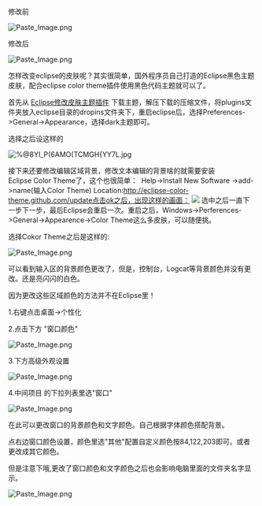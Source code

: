 ﻿

修改前


![Paste_Image.png](http://upload-images.jianshu.io/upload_images/2704327-cf53508d5af987d7.png?imageMogr2/auto-orient/strip%7CimageView2/2/w/1240)


修改后


![Paste_Image.png](http://upload-images.jianshu.io/upload_images/2704327-2f42b0d00baa1977.png?imageMogr2/auto-orient/strip%7CimageView2/2/w/1240)


怎样改变eclipse的皮肤呢？其实很简单，国外程序员自己打造的Eclipse黑色主题皮肤，配合eclipse color theme插件使用黑色代码主题就可以了。


首先从 [Eclipse修改皮肤主题插件](https://github.com/chenshouyin/DevNote/tree/master/%E5%B7%A5%E5%85%B7%E6%8A%80%E5%B7%A7%E7%AF%87/Eclipse%E4%BF%AE%E6%94%B9%E7%9A%AE%E8%82%A4%E4%B8%BB%E9%A2%98%E3%80%81%E7%BC%96%E8%BE%91%E5%8C%BA%E3%80%81Log%E5%8C%BA%E8%83%8C%E6%99%AF) 下载主题，解压下载的压缩文件，将plugins文件夹放入eclipse目录的dropins文件夹下，重启eclipse后，选择Preferences->General->Appearance，选择dark主题即可。


选择之后设这样的

![%@8YI_P(6AMO(TCMGH{YY7L.jpg](http://upload-images.jianshu.io/upload_images/2704327-04107efb075fa66d.jpg?imageMogr2/auto-orient/strip%7CimageView2/2/w/1240)

接下来还要修改编辑区域背景，修改文本编辑的背景啥的就需要安装Eclipse Color Theme了，这个也很简单：
 Help->Install New Software ->add->name(输入Color Theme) Location:http://eclipse-color-theme.github.com/update点击ok之后，出现这样的画面：
![](http://upload-images.jianshu.io/upload_images/2704327-f515fb9b124a948c.png?imageMogr2/auto-orient/strip%7CimageView2/2/w/1240)
选中之后一直下一步下一步，最后Eclipse会重启一次。重启之后，Windows->Perferences->General->Appearence->Color Theme这么多皮肤，可以随便挑。

选择Cokor Theme之后是这样的:


![Paste_Image.png](http://upload-images.jianshu.io/upload_images/2704327-c52c793fb7989ec8.png?imageMogr2/auto-orient/strip%7CimageView2/2/w/1240)


可以看到输入区的背景颜色更改了，但是，控制台，Logcat等背景颜色并没有更改。还是亮闪闪的白色。


因为更改这些区域颜色的方法并不在Eclipse里！

1.右键点击桌面→个性化

2.点击下方 "窗口颜色"


![Paste_Image.png](http://upload-images.jianshu.io/upload_images/2704327-156f84f5eb1eaad4.png?imageMogr2/auto-orient/strip%7CimageView2/2/w/1240)


3.下方高级外观设置


![Paste_Image.png](http://upload-images.jianshu.io/upload_images/2704327-8891f8f34e6b410e.png?imageMogr2/auto-orient/strip%7CimageView2/2/w/1240)


4.中间项目 的下拉列表里选"窗口"


![Paste_Image.png](http://upload-images.jianshu.io/upload_images/2704327-8b4c6daf207522c5.png?imageMogr2/auto-orient/strip%7CimageView2/2/w/1240)


在此可以更改窗口的背景颜色和文字颜色。自己根据字体颜色搭配背景。

点右边窗口颜色设置，颜色里选"其他"配置自定义颜色按84,122,203即可。或者更改成其它颜色。

但是注意下哦,更改了窗口颜色和文字颜色之后也会影响电脑里面的文件夹名字显示。


![Paste_Image.png](http://upload-images.jianshu.io/upload_images/2704327-904d3007703310fe.png?imageMogr2/auto-orient/strip%7CimageView2/2/w/1240)






